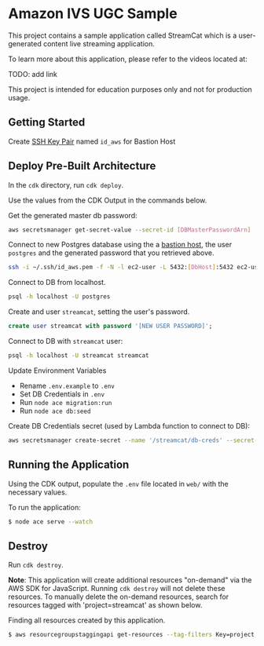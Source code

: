 # Amazon IVS UGC Sample

This project contains a sample application called StreamCat which is a user-generated content live streaming application.

To learn more about this application, please refer to the videos located at:

TODO: add link

This project is intended for education purposes only and not for production usage.

## Getting Started

Create [SSH Key Pair](https://us-east-1.console.aws.amazon.com/ec2/home?region=us-east-1#KeyPairs:) named `id_aws` for Bastion Host

## Deploy Pre-Built Architecture

In the `cdk` directory, run `cdk deploy`.

Use the values from the CDK Output in the commands below.

Get the generated master db password:

```bash
aws secretsmanager get-secret-value --secret-id [DBMasterPasswordArn]
```

Connect to new Postgres database using the a [bastion host](https://repost.aws/knowledge-center/rds-connect-using-bastion-host-linux), the user `postgres` and the generated password that you retrieved above.

```bash
ssh -i ~/.ssh/id_aws.pem -f -N -l ec2-user -L 5432:[DbHost]:5432 ec2-user@[BastionHostIp]
```

Connect to DB from localhost.

```bash
psql -h localhost -U postgres
```

Create and user `streamcat`, setting the user's password.

```sql
create user streamcat with password '[NEW USER PASSWORD]';
```

Connect to DB with `streamcat` user:

```bash
psql -h localhost -U streamcat streamcat
```

Update Environment Variables

- Rename `.env.example` to `.env`
- Set DB Credentials in `.env`
- Run `node ace migration:run`
- Run `node ace db:seed`

Create DB Credentials secret (used by Lambda function to connect to DB):

```bash
aws secretsmanager create-secret --name '/streamcat/db-creds' --secret-string '{"dbUser": "streamcat", "dbPassword": "[NEW USER PASSWORD]", "dbHost": "[DbHost]", "dbDatabase": "streamcat"}'
```

## Running the Application

Using the CDK output, populate the `.env` file located in `web/` with the necessary values.

To run the application:

```bash
$ node ace serve --watch
```

## Destroy

Run `cdk destroy`.

**Note**: This application will create additional resources "on-demand" via the AWS SDK for JavaScript. Running `cdk destroy` will not delete these resources. To manually delete the on-demand resources, search for resources tagged with 'project=streamcat' as shown below.

Finding all resources created by this application.

```bash
$ aws resourcegroupstaggingapi get-resources --tag-filters Key=project,Values=streamcat
```
